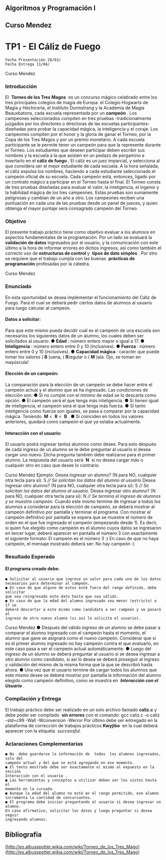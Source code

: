 ## Algoritmos y Programación I

## Curso Mendez

# TP1 - El Cáliz de Fuego

```
Fecha Presentación 28/03/
Fecha Entrega 11/04/
```

Curso Mendez

### Introducción

El ​ **Torneo de los Tres Magos** ​ es un concurso mágico celebrado entre los tres
principales colegios de magia de Europa: el Colegio Hogwarts de Magia y
Hechicería, el Instituto Durmstrang y la Academia de Magia Beauxbatons, cada
escuela representada por un ​ **campeón** ​. Los campeones seleccionados compiten en
tres pruebas -tradicionalmente juzgados por los directores o directoras de las
escuelas participantes- diseñadas para probar la capacidad mágica, la inteligencia y
el coraje. Los campeones compiten por el honor y la gloria de ganar el Torneo, por
la Copa de los Tres Magos y por un premio monetario.
A cada escuela participante se le permite tener un campeón para que la represente
durante el Torneo. Los estudiantes que deseen participar deben escribir sus
nombres y la escuela a la que asisten en un pedazo de pergamino e insertarlo en el
**cáliz de fuego** ​. El cáliz es un juez imparcial, y selecciona al que considera ser el
mejor estudiante de cada escuela. A la hora señalada, el cáliz expulsa los nombres,
haciendo a cada estudiante seleccionado el campeón oficial de su escuela. Cada
campeón está, entonces, ligado por un contrato mágico a participar en el Torneo
hasta el final.
El Torneo consta de tres pruebas diseñadas para evaluar el valor, la inteligencia, el
ingenio y la habilidad mágica de los tres campeones. Estas pruebas son sumamente
peligrosas y cambian de un año a otro. Los campeones reciben una puntuación en
cada una de las pruebas desde un panel de jueces, y quien obtenga el mayor
puntaje será consagrado campeón del Torneo.

### Objetivo

El presente trabajo práctico tiene como objetivo evaluar a los alumnos en aspectos
fundamentales de la programación.
Por un lado se evaluará la ​ **validación de datos** ​ingresados por el usuario, y la
comunicación con este último a la hora de informar errores en dichos ingresos, así
como también el correcto uso de ​ **estructuras de control** ​y ​ **tipos de dato simples** ​.
Por otro se requiere que el trabajo cumpla con las buenas ​ **prácticas de
programación** ​profesadas por la cátedra.


Curso Mendez

### Enunciado

En esta oportunidad se desea implementar el funcionamiento del Cáliz de Fuego.
Para el cual se deberá pedir ciertos datos de alumnos al usuario para luego calcular
al campeón.

#### Datos a solicitar:

Para que este mismo pueda decidir cuál es el campeón de una escuela son
necesarios los siguientes datos de un alumno, los cuales deben ser solicitados al
usuario:
● **Edad** ​: número entero mayor o igual a 17.
● **Inteligencia** ​: número entero entre 0 y 10 (inclusives).
● **Fuerza** ​: número entero entre 0 y 10 (inclusives).
● **Capacidad mágica** ​: caracter que puede tomar los valores (​ **B** ​)uena, (​ **R** ​)egular
o (​ **M** ​)ala. Ojo, se toman en mayúscula!

#### Elección de un campeón:

La comparación para la elección de un campeón se debe hacer entre el campeón
actual y el alumno que se ha ingresado. Las condiciones de elección son:
● Si no cumple con el mínimo de edad se lo descarta como opción.
● El campeón será el que tenga más inteligencia.
● Si tienen igual de inteligencia, el campeón será el que tenga más fuerza.
● Si tanto inteligencia como fuerza son iguales, se pasa a comparar por la
capacidad mágica. Teniendo ​ **M** ​< ​ **R** ​ < ​ **B** ​.
● Si coinciden en todos los valores anteriores, quedará como campeón el que
ya estaba actualmente.

#### Interacción con el usuario:

El usuario podrá ingresar tantos alumnos como desee. Para esto después de cada
ingreso de un alumno se le debe preguntar al usuario si desea cargar uno nuevo.
Dicha pregunta también debe realizarse para el primer alumno.
La respuesta del usuario será ​ **N** ​ si no desea cargar más o cualquier otro en caso
que desee lo contrario.


Curso Mendez
Ejemplo:
Desea ingresar un alumno? (N para ​NO​, cualquier otra tecla para sí):
S
_// Se solicitan los datos del alumno al usuario_
Desea ingresar otro alumno? (N para ​NO​, cualquier otra tecla para sí):
S
_// Se solicitan los datos del alumno al usuario._
Desea ingresar otro alumno? (N para ​NO​, cualquier otra tecla para sí):
N
_// Se termina el ingreso de alumnos y se muestra campeón._
Cuando este mismo termine de ingresar a todos los alumnos a considerar para la
elección de campeón, se deberá mostrar al campeón definitivo por pantalla y
terminar el programa.
Con mostrar al campeón definitivo por pantalla se espera que se muestre el número
de orden en el que fue ingresado el campeón (empezando desde 1). Es decir, si
quien fue elegido como campeón es el alumno cuyos datos se ingresaron en tercer
lugar, deberá aparecer en pantalla el número 3 con exactamente el siguiente
formato:
El campeón es el número 3 :)
En caso de que no haya campeón, el mensaje mostrado deberá ser:
No hay campeón :(

### Resultado Esperado

#### El programa creado debe:

```
● Solicitar al usuario que ingrese un valor para cada uno de los datos
necesarios para determinar al campeón.
● En caso de que alguno de estos esté fuera del rango definido, debe solicitar
que sea reingresado este dato hasta que sea válido.
● En caso de que la edad del alumno ingresado sea menor (estricto) a 17 se
deberá descartar a este mismo como candidato a ser campeón y se pasará al
ingreso de otro nuevo alumno (si así lo solicita el usuario).
```

Curso Mendez
● Después del válido ingreso de un alumno se debe pasar a comparar el
alumno ingresado con el campeón hasta el momento, el alumno que gane se
asignará como el nuevo campeón. Considerar que si es el primer alumno
ingresado no hay campeón contra el que evaluarlo, en este caso pasa a ser
el campeón actual automáticamente.
● Luego del ingreso de un alumno se deberá preguntar al usuario si se desea
ingresar a otro alumno como candidato, si así lo desea se deberá proseguir al
ingreso y validación del mismo de la misma forma que la que se describió
hasta ahora.
● Una vez que el usuario termine de cargar todos los alumnos que este mismo
desee se deberá mostrar por pantalla la información del alumno elegido como
campeón definitivo, como se muestra en ​ **_Interacción con el Usuario_** ​.

### Compilación y Entrega

El trabajo práctico debe ser realizado en un solo archivo llamado ​ **caliz.c** ​y debe
poder ser compilado ​ **sin errores** ​con el comando:
gcc​ caliz.c -o caliz -std=c99 -Wall -Wconversion -W​error
Por último debe ser entregado en la plataforma de corrección de trabajos prácticos
**Kwyjibo** ​ ​en la cual deberá aparecer con la etiqueta ​ _successful._

### Aclaraciones Complementarias

```
● No ​ debe guardarse la información de ​ todos ​ los alumnos ingresados, solo del
campeón actual y del que se está agregando en ese momento.
● El texto mostrado debe ser exactamente el mismo al expuesto en la sección
Interacción con el usuario ​.
● Las herramientas y conceptos a utilizar deben ser los vistos hasta el
momento en la cursada.
● Aunque la edad del alumno no esté en el rango permitido, ese alumno
incrementa la cantidad de concursantes.
● El programa debe iniciar preguntando al usuario si desea ingresar un alumno.
En caso afirmativo, solicitar los datos y luego preguntar si desea seguir
ingresando alumnos.
```
## Bibliografía

[http://es.albusspotter.wikia.com/wiki/Torneo_de_los_Tres_Mago](http://es.albusspotter.wikia.com/wiki/Torneo_de_los_Tres_Mago)
